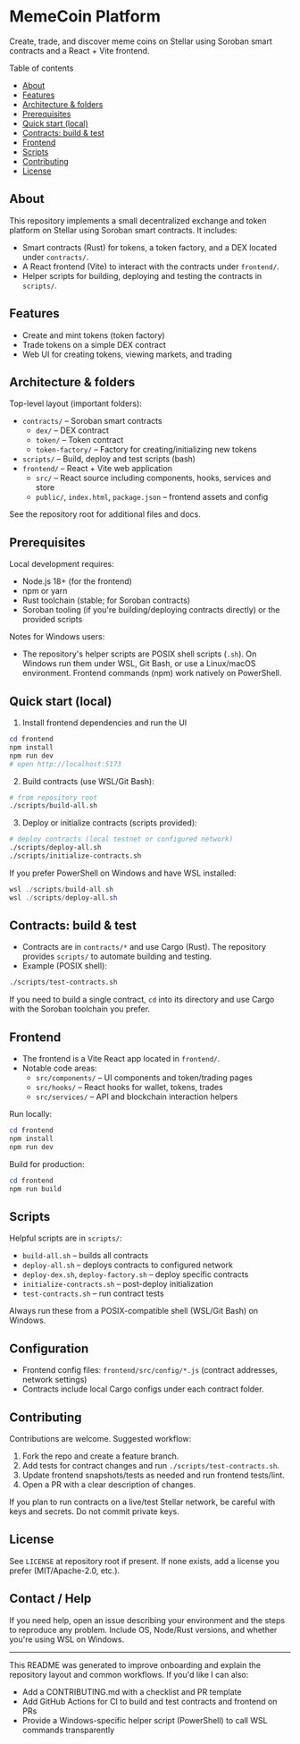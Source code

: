 # MemeCoin Platform

Create, trade, and discover meme coins on Stellar using Soroban smart contracts and a React + Vite frontend.

Table of contents
- [About](#about)
- [Features](#features)
- [Architecture & folders](#architecture--folders)
- [Prerequisites](#prerequisites)
- [Quick start (local)](#quick-start-local)
- [Contracts: build & test](#contracts-build--test)
- [Frontend](#frontend)
- [Scripts](#scripts)
- [Contributing](#contributing)
- [License](#license)

## About

This repository implements a small decentralized exchange and token platform on Stellar using Soroban smart contracts. It includes:

- Smart contracts (Rust) for tokens, a token factory, and a DEX located under `contracts/`.
- A React frontend (Vite) to interact with the contracts under `frontend/`.
- Helper scripts for building, deploying and testing the contracts in `scripts/`.

## Features

- Create and mint tokens (token factory)
- Trade tokens on a simple DEX contract
- Web UI for creating tokens, viewing markets, and trading

## Architecture & folders

Top-level layout (important folders):

- `contracts/` – Soroban smart contracts
	- `dex/` – DEX contract
	- `token/` – Token contract
	- `token-factory/` – Factory for creating/initializing new tokens
- `scripts/` – Build, deploy and test scripts (bash)
- `frontend/` – React + Vite web application
	- `src/` – React source including components, hooks, services and store
	- `public/`, `index.html`, `package.json` – frontend assets and config

See the repository root for additional files and docs.

## Prerequisites

Local development requires:

- Node.js 18+ (for the frontend)
- npm or yarn
- Rust toolchain (stable; for Soroban contracts)
- Soroban tooling (if you're building/deploying contracts directly) or the provided scripts

Notes for Windows users:
- The repository's helper scripts are POSIX shell scripts (`.sh`). On Windows run them under WSL, Git Bash, or use a Linux/macOS environment. Frontend commands (npm) work natively on PowerShell.

## Quick start (local)

1. Install frontend dependencies and run the UI

```powershell
cd frontend
npm install
npm run dev
# open http://localhost:5173
```

2. Build contracts (use WSL/Git Bash):

```bash
# from repository root
./scripts/build-all.sh
```

3. Deploy or initialize contracts (scripts provided):

```bash
# deploy contracts (local testnet or configured network)
./scripts/deploy-all.sh
./scripts/initialize-contracts.sh
```

If you prefer PowerShell on Windows and have WSL installed:

```powershell
wsl ./scripts/build-all.sh
wsl ./scripts/deploy-all.sh
```

## Contracts: build & test

- Contracts are in `contracts/*` and use Cargo (Rust). The repository provides `scripts/` to automate building and testing.
- Example (POSIX shell):

```bash
./scripts/test-contracts.sh
```

If you need to build a single contract, `cd` into its directory and use Cargo with the Soroban toolchain you prefer.

## Frontend

- The frontend is a Vite React app located in `frontend/`.
- Notable code areas:
	- `src/components/` – UI components and token/trading pages
	- `src/hooks/` – React hooks for wallet, tokens, trades
	- `src/services/` – API and blockchain interaction helpers

Run locally:

```powershell
cd frontend
npm install
npm run dev
```

Build for production:

```powershell
cd frontend
npm run build
```

## Scripts

Helpful scripts are in `scripts/`:

- `build-all.sh` – builds all contracts
- `deploy-all.sh` – deploys contracts to configured network
- `deploy-dex.sh`, `deploy-factory.sh` – deploy specific contracts
- `initialize-contracts.sh` – post-deploy initialization
- `test-contracts.sh` – run contract tests

Always run these from a POSIX-compatible shell (WSL/Git Bash) on Windows.

## Configuration

- Frontend config files: `frontend/src/config/*.js` (contract addresses, network settings)
- Contracts include local Cargo configs under each contract folder.

## Contributing

Contributions are welcome. Suggested workflow:

1. Fork the repo and create a feature branch.
2. Add tests for contract changes and run `./scripts/test-contracts.sh`.
3. Update frontend snapshots/tests as needed and run frontend tests/lint.
4. Open a PR with a clear description of changes.

If you plan to run contracts on a live/test Stellar network, be careful with keys and secrets. Do not commit private keys.

## License

See `LICENSE` at repository root if present. If none exists, add a license you prefer (MIT/Apache-2.0, etc.).

## Contact / Help

If you need help, open an issue describing your environment and the steps to reproduce any problem. Include OS, Node/Rust versions, and whether you're using WSL on Windows.

---

This README was generated to improve onboarding and explain the repository layout and common workflows. If you'd like I can also:

- Add a CONTRIBUTING.md with a checklist and PR template
- Add GitHub Actions for CI to build and test contracts and frontend on PRs
- Provide a Windows-specific helper script (PowerShell) to call WSL commands transparently
